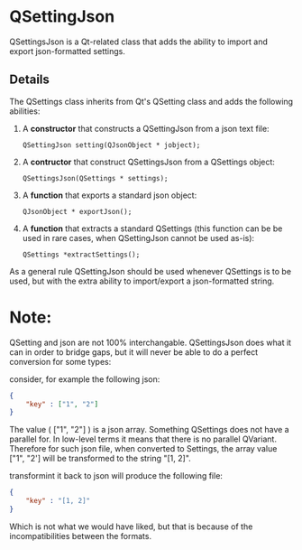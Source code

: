 # QSettingJson

QSettingsJson is a Qt-related class that adds the ability to import and export json-formatted settings.

## Details

The QSettings class inherits from Qt's QSetting class and adds the following abilities:

1. A **constructor** that constructs a QSettingJson from a json text file:
    ```lang c++
    QSettingJson setting(QJsonObject * jobject);
    ```
2. A **contructor** that construct QSettingsJson from a QSettings object:
    ```lang cpp
    QSettingsJson(QSettings * settings);
    ```
3. A **function** that exports a standard json object:
    ```lang c++
    QJsonObject * exportJson();
    ```
4. A **function** that extracts a standard QSettings (this function can be be used in rare cases, when QSettingJson cannot be used as-is):
    ```lang c++
    QSettings *extractSettings();
    ```
    
As a general rule QSettingJson should be used whenever QSettings is to be used, but with the extra ability to import/export a json-formatted string.

# Note:

QSetting and json are not 100% interchangable. QSettingsJson does what it can in order to bridge gaps, but it will never be able to do a perfect conversion for some types:

consider, for example the following json:

```json
{
    "key" : ["1", "2"]
}
```
The value ( ["1", "2"] ) is a json array. Something QSettings does not have a parallel for. In low-level terms it means that there is no parallel QVariant. Therefore for such json file, when converted to Settings, the array value ["1", "2'] will be transformed to the string "[1, 2]".

transformint it back to json will produce the following file:
```json
{
    "key" : "[1, 2]"
}
```
Which is not what we would have liked, but that is because of the incompatibilities between the formats.
